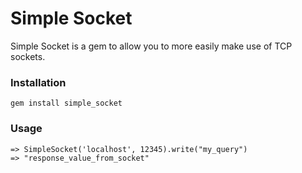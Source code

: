 
# Simple Socket

Simple Socket is a gem to allow you to more easily make use of TCP sockets. 

### Installation

    gem install simple_socket

### Usage

    => SimpleSocket('localhost', 12345).write("my_query") 
    => "response_value_from_socket"
